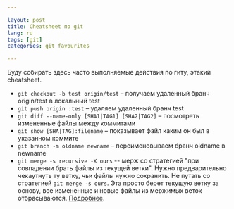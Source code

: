 ```yaml
---

layout: post  
title: Cheatsheet по git  
lang: ru  
tags: [git]  
categories: git favourites  

---
```


Буду собирать здесь часто выполняемые действия по гиту, этакий cheatsheet.

* `git checkout -b test origin/test` – получаем удаленный бранч origin/test в локальный test
* `git push origin :test` – удаляем удаленный бранч test
* `git diff --name-only [SHA1|TAG1] [SHA2|TAG2]` – посмотреть измененные файлы между коммитами
* `git show [SHA|TAG]:filename` – показывает файл каким он был в указанном коммите
* `git branch -m oldname newname` – переименовываем бранч oldname в newname
* `git merge -s recursive -X ours` -- мерж со стратегией "при совпадении брать файлы из текущей ветки". Нужно предварительно чекаутнуть ту ветку, чьи файлы нужно сохранить. Не путать со стратегией `git merge -s ours`. Эта просто берет текущую ветку за основу, все измененные и новые файлы из мержимых веток отбрасываются. [Подробнее][merge].


[merge]: https://www.kernel.org/pub/software/scm/git/docs/git-merge.html
